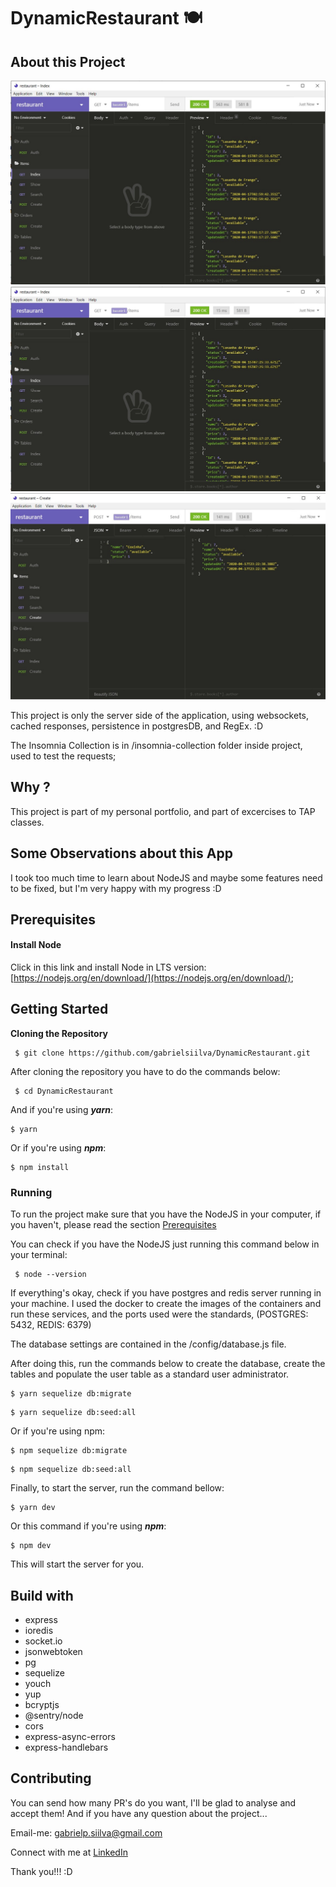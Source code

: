 # DynamicRestaurant 🍽


## About this Project

![WithoutCache](/assets/WithoutCache.jpeg)
![WithCache](/assets/WithCache.jpeg)
![CreateNewItem](/assets/CreateItem.jpeg)

This project is only the server side of the application, using websockets, cached responses, persistence in postgresDB, and RegEx. :D

The Insomnia Collection is in /insomnia-collection folder inside project, used to test the requests;

## Why ?

This project is part of my personal portfolio, and part of excercises to TAP classes.

## Some Observations about this App

I took too much time to learn about NodeJS and maybe some features need to be fixed, but I'm very happy with my progress :D

## Prerequisites

#### Install Node
Click in this link and install Node in LTS version: [https://nodejs.org/en/download/](https://nodejs.org/en/download/);

## Getting Started

**Cloning the Repository**

```
 $ git clone https://github.com/gabrielsiilva/DynamicRestaurant.git

```

After cloning the repository you have to do the commands below:

```
 $ cd DynamicRestaurant

```

And if you're using  _**yarn**_:

```
$ yarn

```

Or if you're using  _**npm**_:

```
$ npm install
```

### Running

To run the project make sure that you have the NodeJS in your computer, if you haven't, please read the section  [Prerequisites](https://github.com/gabrielsiilva/DynamicRestaurant/tree/master#prerequisites)

You can check if you have the NodeJS just running this command below in your terminal:

```
 $ node --version

```

If everything's okay, check if you have postgres and redis server running in your machine.
I used the docker to create the images of the containers and run these services,
and the ports used were the standards, (POSTGRES: 5432, REDIS: 6379)

The database settings are contained in the /config/database.js file.

After doing this, run the commands below to create the database, create the tables and populate the user table as a standard user administrator.

```
$ yarn sequelize db:migrate

```

```
$ yarn sequelize db:seed:all

```

Or if you're using npm:

```
$ npm sequelize db:migrate

```

```
$ npm sequelize db:seed:all

```

Finally, to start the server, run the command bellow:

```
$ yarn dev

```

Or this command if you're using  _**npm**_:

```
$ npm dev

```

This will start the server for you.


## Build with
- express
- ioredis
- socket.io
- jsonwebtoken
- pg
- sequelize
- youch
- yup
- bcryptjs
- @sentry/node
- cors
- express-async-errors
- express-handlebars


## Contributing

You can send how many PR's do you want, I'll be glad to analyse and accept them! And if you have any question about the project...

Email-me:  [gabrielp.siilva@gmail.com](mailto:gabrielp.siilva@gmail.com)

Connect with me at  [LinkedIn](https://www.linkedin.com/in/gabrielsiilva/)

Thank you!!! :D
